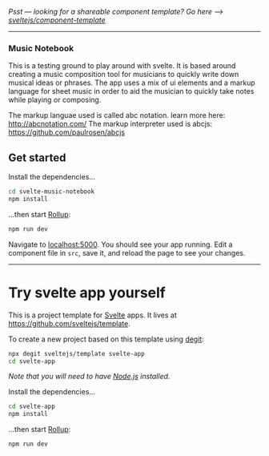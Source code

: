 *Psst — looking for a shareable component template? Go here --> [sveltejs/component-template](https://github.com/sveltejs/component-template)*

---
### Music Notebook
This is a testing ground to play around with svelte. It is based around creating a music composition tool for musicians to quickly write down musical ideas or phrases. The app uses a mix of ui elements and a markup language for sheet music in order to aid the musician to quickly take notes while playing or composing.

The markup languae used is called abc notation. learn more here: http://abcnotation.com/
The markup interpreter used is abcjs: https://github.com/paulrosen/abcjs

## Get started

Install the dependencies...

```bash
cd svelte-music-notebook
npm install
```

...then start [Rollup](https://rollupjs.org):

```bash
npm run dev
```

Navigate to [localhost:5000](http://localhost:5000). You should see your app running. Edit a component file in `src`, save it, and reload the page to see your changes.

---

# Try svelte app yourself

This is a project template for [Svelte](https://svelte.dev) apps. It lives at https://github.com/sveltejs/template.

To create a new project based on this template using [degit](https://github.com/Rich-Harris/degit):

```bash
npx degit sveltejs/template svelte-app
cd svelte-app
```

*Note that you will need to have [Node.js](https://nodejs.org) installed.*

Install the dependencies...

```bash
cd svelte-app
npm install
```

...then start [Rollup](https://rollupjs.org):

```bash
npm run dev
```
